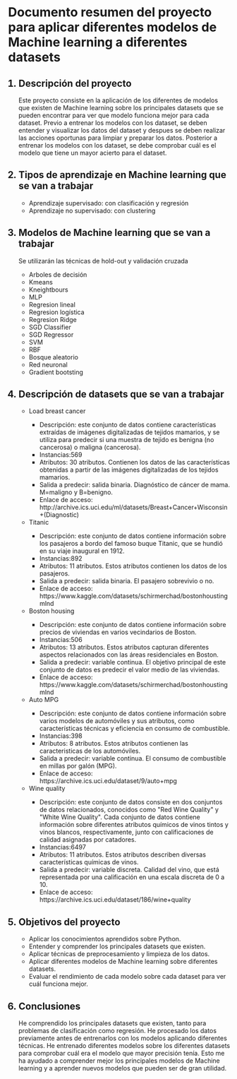 <h1>Documento resumen del proyecto para aplicar diferentes modelos de Machine learning a diferentes datasets</h1>

<ol>
<h2><li>Descripción del proyecto</li></h2>
<p>Este proyecto consiste en la aplicación de los diferentes de modelos que existen de Machine learning sobre los principales datasets que se pueden encontrar para ver que modelo funciona mejor para cada dataset. Previo a entrenar los modelos con los dataset, se deben entender y visualizar los datos del dataset y despues se deben realizar las acciones oportunas para limpiar y preparar los datos. Posterior a entrenar los modelos con los dataset, se debe comprobar cuál es el modelo que tiene un mayor acierto para el dataset.</p>


<h2><li>Tipos de aprendizaje en Machine learning que se van a trabajar</li></h2>
<ul>
<li>Aprendizaje supervisado: con clasificación y regresión</li>
<li>Aprendizaje no supervisado: con clustering</li>
</ul>


<h2><li>Modelos de Machine learning que se van a trabajar</li></h2>
Se utilizarán las técnicas de hold-out y validación cruzada 
<ul>
<li>Arboles de decisión</li>
<li>Kmeans</li>
<li>Kneightbours</li>
<li>MLP</li>
<li>Regresion lineal</li>
<li>Regresion logística</li>
<li>Regresion Ridge</li>
<li>SGD Classifier</li>
<li>SGD Regressor</li>
<li>SVM</li>
<li>RBF</li>
<li>Bosque aleatorio</li>
<li>Red neuronal</li>
<li>Gradient bootsting</li>


</ul>


<h2><li>Descripción de datasets que se van a trabajar</li></h2> 
<ul>
<li>Load breast cancer</li>
<ul>
<li>Descripción: este conjunto de datos contiene características extraídas de imágenes digitalizadas de tejidos mamarios, y se utiliza para predecir si una muestra de tejido es benigna (no cancerosa) o maligna (cancerosa).</li>
<li>Instancias:569</li>
<li>Atributos: 30 atributos. Contienen los datos de las características obtenidas a partir de las imágenes digitalizadas de los tejidos mamarios.</li>
<li>Salida a predecir: salida binaria. Diagnóstico de cáncer de mama. M=maligno y B=benigno.</li>
<li>Enlace de acceso: http://archive.ics.uci.edu/ml/datasets/Breast+Cancer+Wisconsin+(Diagnostic)</li>
</ul>



<li>Titanic</li>
<ul>
<li>Descripción: este conjunto de datos contiene información sobre los pasajeros a bordo del famoso buque Titanic, que se hundió en su viaje inaugural en 1912.</li>
<li>Instancias:892</li>
<li>Atributos: 11 atributos. Estos atributos contienen los datos de los pasajeros.</li>
<li>Salida a predecir: salida binaria. El pasajero sobrevivio o no.</li>
<li>Enlace de acceso: https://www.kaggle.com/datasets/schirmerchad/bostonhoustingmlnd</li>
</ul>

<li>Boston housing</li>
<ul>
<li>Descripción: este conjunto de datos contiene información sobre precios de viviendas en varios vecindarios de Boston.</li>
<li>Instancias:506</li>
<li>Atributos: 13 atributos. Estos atributos capturan diferentes aspectos relacionados con las áreas residenciales en Boston.</li>
<li>Salida a predecir: variable continua. El objetivo principal de este conjunto de datos es predecir el valor medio de las viviendas.</li>
<li>Enlace de acceso: https://www.kaggle.com/datasets/schirmerchad/bostonhoustingmlnd</li>
</ul>


<li>Auto MPG</li>
<ul>
<li>Descripción: este conjunto de datos contiene información sobre varios modelos de automóviles y sus atributos, como características técnicas y eficiencia en consumo de combustible. </li>
<li>Instancias:398</li>
<li>Atributos: 8 atributos. Estos atributos contienen las caracteristicas de los automóviles.</li>
<li>Salida a predecir: variable continua. El consumo de combustible en millas por galón (MPG).</li>
<li>Enlace de acceso: https://archive.ics.uci.edu/dataset/9/auto+mpg</li>
</ul>

<li>Wine quality</li>
<ul>
<li>Descripción: este conjunto de datos consiste en dos conjuntos de datos relacionados, conocidos como "Red Wine Quality" y "White Wine Quality". Cada conjunto de datos contiene información sobre diferentes atributos químicos de vinos tintos y vinos blancos, respectivamente, junto con calificaciones de calidad asignadas por catadores.</li>
<li>Instancias:6497</li>
<li>Atributos: 11 atributos. Estos atributos describen diversas características químicas de vinos.</li>
<li>Salida a predecir: variable discreta. Calidad del vino, que está representada por una calificación en una escala discreta de 0 a 10.</li>
<li>Enlace de acceso: https://archive.ics.uci.edu/dataset/186/wine+quality</li>
</ul>


</ul>



<h2><li>Objetivos del proyecto</li></h2>
<ul>
<li>Aplicar los conocimientos aprendidos sobre Python.</li>
<li>Entender y comprender los principales datasets que existen.</li>
<li>Aplicar técnicas de preprocesamiento y limpieza de los datos.</li>
<li>Aplicar diferentes modelos de Machine learning sobre diferentes datasets.</li>
<li>Evaluar el rendimiento de cada modelo sobre cada dataset para ver cuál funciona mejor.</li>



</ul>


<h2><li>Conclusiones</li></h2>
He comprendido los principales datasets que existen, tanto para problemas de clasificación como regresión. He procesado los datos previamente antes de entrenarlos con los modelos aplicando diferentes técnicas. He entrenado diferentes modelos sobre los diferentes datasets para comprobar cuál era el modelo que mayor precisión tenía. Esto me ha ayudado a comprender mejor los principales modelos de Machine learning y a aprender nuevos modelos que pueden ser de gran utilidad. 
</ol>


























